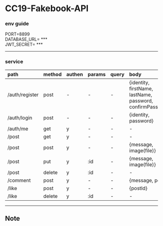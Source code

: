 CC19-Fakebook-API
===
### env guide
PORT=8899  
DATABASE_URL= ***  
JWT_SECRET= ***  

---
### service
|path |method |authen |params |query |body |
|:-- |:-- |:-- |:-- |:-- |:-- |
|/auth/register|post|-|-|-| {identity, firstName, lastName, password, confirmPassword}
|/auth/login|post|-|-|-| {identity, password}
|/auth/me|get|y|-|-|-|
|/post|get|y|-|-|-|
|/post|post|y|-|-|{message, image(file)}
|/post|put|y|:id|-|{message, image(file)}
|/post|delete|y|:id|-|-
|/comment|post|y|-|-|{message, postId} 
|/like|post|y|-|-|{postId}
|/like|delete|y|:id|-|-

---
## Note


